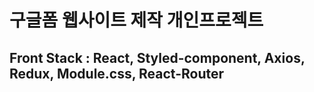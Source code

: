 # 구글폼 웹사이트 제작 개인프로젝트
## Front Stack : React, Styled-component, Axios, Redux, Module.css, React-Router
